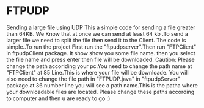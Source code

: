 # FTPUDP
Sending a large file using UDP
This a simple code for sending a file greater than 64KB. We Know that at once we can send at least 64 kb .To send a larger file we need to split the file then send 
it to the Client.
The code is simple..To run the project First run the "ftpudpserver".Then run "FTPClient" in ftpudpClient package. It show show you some file name.
then you select the file name and press enter then file will be downloaded.
Caution: Please change the path accoriding your pc.You need to change the path name at "FTPClient" at 85 Line.This is where your file will be downloade.
You will also need to change the file path in "FTPUDP.java" in "ftpudpServer" package.at 36 number line you will see a path name.This is the patha where your downloadable files are located.
Please change these paths according to computer and then u are ready to go :)
